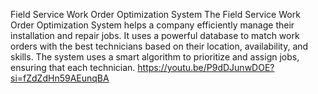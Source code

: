 Field Service Work Order Optimization System
The Field Service Work Order Optimization System helps a company efficiently manage their installation and repair jobs. 
It uses a powerful database to match work orders with the best technicians based on their location, availability, and skills. 
The system uses a smart algorithm to prioritize and assign jobs, ensuring that each technician.
https://youtu.be/P9dDJunwDOE?si=fZdZdHn59AEunqBA
